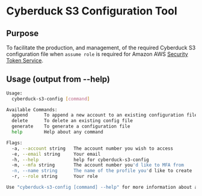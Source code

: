 # Cyberduck S3 Configuration Tool

## Purpose

To facilitate the production, and management, of the required Cyberduck S3
configuration file when `assume role` is required for Amazon AWS
[Security Token Service](https://docs.aws.amazon.com/STS/latest/APIReference/Welcome.html).

## Usage (output from --help)
```bash
Usage:
  cyberduck-s3-config [command]

Available Commands:
  append      To append a new account to an existing configuration file
  delete      To delete an existing config file
  generate    To generate a configuration file
  help        Help about any command

Flags:
  -a, --account string   The account number you wish to access
  -e, --email string     Your email
  -h, --help             help for cyberduck-s3-config
  -m, --mfa string       The account number you'd like to MFA from
  -n, --name string      The name of the profile you'd like to create
  -r, --role string      Your role

Use "cyberduck-s3-config [command] --help" for more information about a command.
  ```

